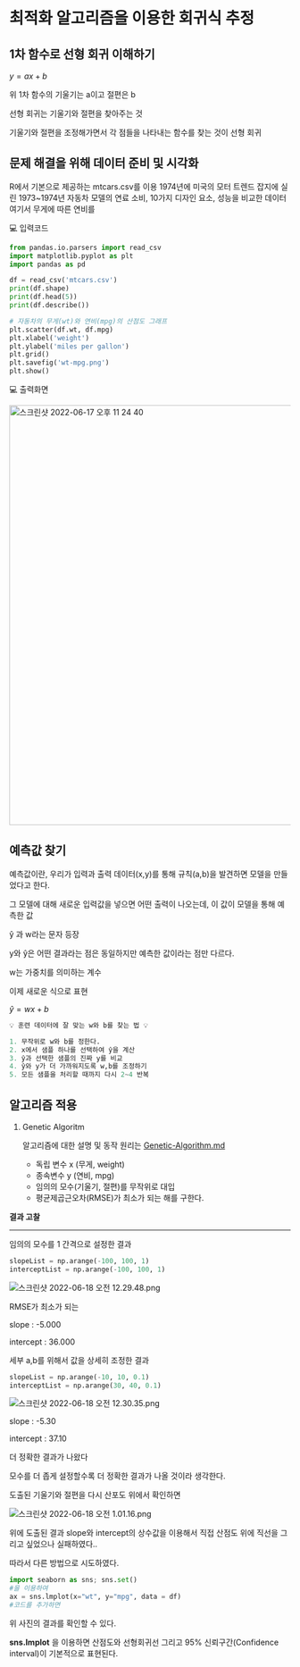 # 최적화 알고리즘을 이용한 회귀식 추정

**1차 함수로 선형 회귀 이해하기**
---

$y = ax+b$

위 1차 함수의 기울기는 a이고 절편은 b

선형 회귀는 기울기와 절편을 찾아주는 것

기울기와 절편을 조정해가면서 각 점들을 나타내는 함수를 찾는 것이 선형 회귀

**문제 해결을 위해 데이터 준비 및 시각화**
---
R에서 기본으로 제공하는 mtcars.csv를 이용
1974년에 미국의 모터 트렌드 잡지에 실린 1973~1974년 자동차 모델의 연료 소비, 10가지 디자인 요소, 성능을 비교한 데이터
여기서 무게에 따른 연비를 

💻 입력코드

```python
from pandas.io.parsers import read_csv
import matplotlib.pyplot as plt
import pandas as pd

df = read_csv('mtcars.csv')
print(df.shape)
print(df.head(5))
print(df.describe())

# 자동차의 무게(wt)와 연비(mpg)의 산점도 그래프
plt.scatter(df.wt, df.mpg)
plt.xlabel('weight')
plt.ylabel('miles per gallon')
plt.grid()
plt.savefig('wt-mpg.png')
plt.show()
```

💻 출력화면

<img width="752" alt="스크린샷 2022-06-17 오후 11 24 40" src="https://user-images.githubusercontent.com/101931446/174317769-eea10ebb-aa4a-4292-8c3d-486a99b8ada4.png">

**예측값 찾기**
---

예측값이란, 우리가 입력과 출력 데이터(x,y)를 통해 규칙(a,b)을 발견하면 모델을 만들었다고 한다.

그 모델에 대해 새로운 입력값을 넣으면 어떤 출력이 나오는데, 이 값이 모델을 통해 예측한 값

ŷ 과 w라는 문자 등장

y와 ŷ은 어떤 결과라는 점은 동일하지만 예측한 값이라는 점만 다르다.

w는 가중치를 의미하는 계수

이제 새로운 식으로 표현

$ŷ=wx+b$ 

```python
💡 훈련 데이터에 잘 맞는 w와 b를 찾는 법 💡

1. 무작위로 w와 b를 정한다.
2. x에서 샘플 하나를 선택하여 ŷ을 계산
3. ŷ과 선택한 샘플의 진짜 y를 비교
4. ŷ와 y가 더 가까워지도록 w,b를 조정하기
5. 모든 샘플을 처리할 때까지 다시 2~4 반복
```

**알고리즘 적용**
---

1. Genetic Algoritm
    
    알고리즘에 대한 설명 및 동작 원리는 [Genetic-Algorithm.md](https://github.com/knurii/computerAlgorithm/blob/9b569beb490058bf0860d2c237896d1143ddea83/%E1%84%92%E1%85%AC%E1%84%80%E1%85%B1%E1%84%89%E1%85%B5%E1%86%A8%20%E1%84%8E%E1%85%AE%E1%84%8C%E1%85%A5%E1%86%BC/Genetic-Algorithm.md)
    
    - 독립 변수 x (무게, weight)
    - 종속변수 y (연비, mpg)
    - 임의의 모수(기울기, 절편)를 무작위로 대입
    - 평균제곱근오차(RMSE)가 최소가 되는 해를 구한다.

**결과 고찰**

---

임의의 모수를 1 간격으로 설정한 결과

```python
slopeList = np.arange(-100, 100, 1)
interceptList = np.arange(-100, 100, 1)
```

![스크린샷 2022-06-18 오전 12.29.48.png](https://user-images.githubusercontent.com/101931446/174338725-5550b0cc-5106-445a-87ca-8b336f581d16.png)

RMSE가 최소가 되는

slope : -5.000

intercept : 36.000

세부 a,b를 위해서 값을 상세히 조정한 결과

```python
slopeList = np.arange(-10, 10, 0.1)
interceptList = np.arange(30, 40, 0.1)
```

![스크린샷 2022-06-18 오전 12.30.35.png](https://user-images.githubusercontent.com/101931446/174338746-303c5800-30ff-4c85-9e28-74aef5fd32db.png)

slope : -5.30

intercept : 37.10

더 정확한 결과가 나왔다

모수를 더 좁게 설정할수록 더 정확한 결과가 나올 것이라 생각한다.

도출된 기울기와 절편을 다시 산포도 위에서 확인하면

![스크린샷 2022-06-18 오전 1.01.16.png](https://user-images.githubusercontent.com/101931446/174338761-f8bd18bd-c99d-45ea-9e2a-0ae6fc44e8da.png)

위에 도출된 결과 slope와 intercept의 상수값을 이용해서 직접 산점도 위에 직선을 그리고 싶었으나 실패하였다..

따라서 다른 방법으로 시도하였다.

```python
import seaborn as sns; sns.set()
#을 이용하여
ax = sns.lmplot(x="wt", y="mpg", data = df)
#코드를 추가하면
```

위 사진의 결과를 확인할 수 있다.

**sns.lmplot** 을 이용하면 산점도와 선형회귀선 그리고 95% 신뢰구간(Confidence interval)이 기본적으로 표현된다.
